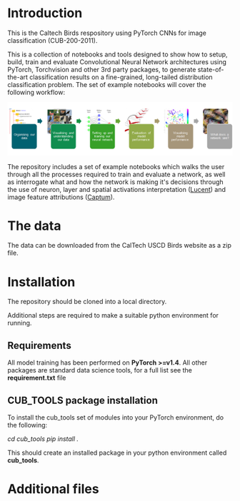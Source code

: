 # Introduction

This is the Caltech Birds respository using PyTorch CNNs for image classification (CUB-200-2011).

This is a collection of notebooks and tools designed to show how to setup, build, train and evaluate Convolutional Neural Network architectures using PyTorch, Torchvision and other 3rd party packages, to generate state-of-the-art classification results on a fine-grained, long-tailed distribution classification problem. The set of example notebooks will cover the following workflow:

![workflow](docs/birds_roadmap.png)

The repository includes a set of example notebooks which walks the user through all the processes required to train and evaluate a network, as well as interrogate what and how the network is making it's decisions through the use of neuron, layer and spatial activations interpretation ([Lucent](https://github.com/greentfrapp/lucent)) and image feature attributions ([Captum](https://captum.ai/)).


# The data

The data can be downloaded from the CalTech USCD Birds website as a zip file. 



# Installation

The repository should be cloned into a local directory.

Additional steps are required to make a suitable python environment for running.


## Requirements

All model training has been performed on **PyTorch >=v1.4**.
All other packages are standard data science tools, for a full list see the **requirement.txt** file

## CUB_TOOLS package installation

To install the cub_tools set of modules into your PyTorch environment, do the following:

  *cd cub_tools*
  *pip install .*
  
 This should create an installed package in your python environment called **cub_tools**.



# Additional files

